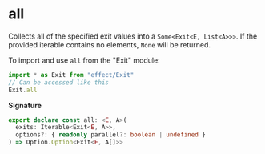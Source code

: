 # all

Collects all of the specified exit values into a `Some<Exit<E, List<A>>>`. If
the provided iterable contains no elements, `None` will be returned.

To import and use `all` from the "Exit" module:

```ts
import * as Exit from "effect/Exit"
// Can be accessed like this
Exit.all
```

**Signature**

```ts
export declare const all: <E, A>(
  exits: Iterable<Exit<E, A>>,
  options?: { readonly parallel?: boolean | undefined }
) => Option.Option<Exit<E, A[]>>
```

